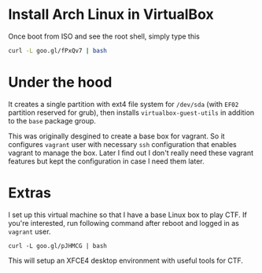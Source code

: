 # Install Arch Linux in VirtualBox
Once boot from ISO and see the root shell, simply type this
```sh
curl -L goo.gl/fPxQv7 | bash
```

# Under the hood
It creates a single partition with ext4 file system for `/dev/sda` (with
`EF02` partition reserved for grub), then installs `virtualbox-guest-utils`
in addition to the `base` package group.

This was originally desgined to create a base box for vagrant.  So it
configures `vagrant` user with necessary `ssh` configuration that enables
vagrant to manage the box.  Later I find out I don't really need these
vagrant features but kept the configuration in case I need them later.

# Extras
I set up this virtual machine so that I have a base Linux box to play CTF.
If you're interested, run following command after reboot and logged in
as `vagrant` user.
```
curl -L goo.gl/pJHMCG | bash
```

This will setup an XFCE4 desktop environment with useful tools for CTF.
